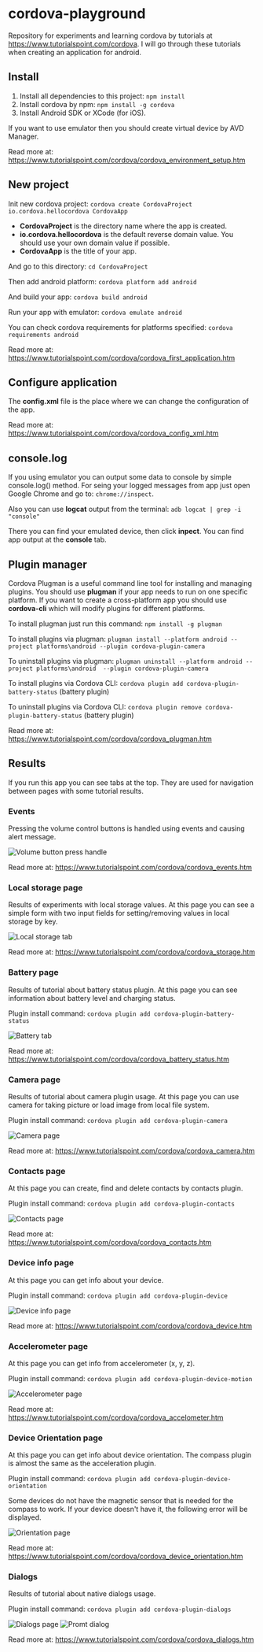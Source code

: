 # cordova-playground #

Repository for experiments and learning cordova by tutorials at https://www.tutorialspoint.com/cordova. I will go through these tutorials when creating an application for android.

## Install ##

1. Install all dependencies to this project: ```npm install```
2. Install cordova by npm: ```npm install -g cordova```
3. Install Android SDK or XCode (for iOS).

If you want to use emulator then you should create virtual device by AVD Manager.

Read more at: https://www.tutorialspoint.com/cordova/cordova_environment_setup.htm

## New project ##

Init new cordova project: ```cordova create CordovaProject io.cordova.hellocordova CordovaApp```

* **CordovaProject** is the directory name where the app is created.
* **io.cordova.hellocordova** is the default reverse domain value. You should use your own domain value if possible.
* **CordovaApp** is the title of your app.

And go to this directory: ```cd CordovaProject```

Then add android platform: ```cordova platform add android```

And build your app: ```cordova build android```

Run your app with emulator: ```cordova emulate android```

You can check cordova requirements for platforms specified: ```cordova requirements android```

Read more at: https://www.tutorialspoint.com/cordova/cordova_first_application.htm

## Configure application ##

The **config.xml** file is the place where we can change the configuration of the app.

Read more at: https://www.tutorialspoint.com/cordova/cordova_config_xml.htm

## console.log ##

If you using emulator you can output some data to console by simple console.log() method. For seing your logged messages from app just open Google Chrome and go to: ```chrome://inspect```.

Also you can use **logcat** output from the terminal: ```adb logcat | grep -i "console"```

There you can find your emulated device, then click **inpect**. You can find app output at the **console** tab.

## Plugin manager ##

Cordova Plugman is a useful command line tool for installing and managing plugins. You should use **plugman** if your app needs to run on one specific platform. If you want to create a cross-platform app you should use **cordova-cli** which will modify plugins for different platforms.

To install plugman just run this command: ```npm install -g plugman```

To install plugins via plugman: ```plugman install --platform android --project platforms\android --plugin cordova-plugin-camera```

To uninstall plugins via plugman: ```plugman uninstall --platform android --project platforms\android  --plugin cordova-plugin-camera```

To install plugins via Cordova CLI: ```cordova plugin add cordova-plugin-battery-status``` (battery plugin)

To uninstall plugins via Cordova CLI: ```cordova plugin remove cordova-plugin-battery-status``` (battery plugin)

Read more at: https://www.tutorialspoint.com/cordova/cordova_plugman.htm

## Results ##

If you run this app you can see tabs at the top. They are used for navigation between pages with some tutorial results.

### Events ###

Pressing the volume control buttons is handled using events and causing alert message.

![Volume button press handle](https://github.com/saveryanov/cordova-playground/blob/master/screenshots/volume-button-press-handle.png?raw=true)

Read more at:  https://www.tutorialspoint.com/cordova/cordova_events.htm

### Local storage page ###

Results of experiments with local storage values. At this page you can see a simple form with two input fields for setting/removing values in local storage by key.

![Local storage tab](https://github.com/saveryanov/cordova-playground/blob/master/screenshots/local-storage-tab.png?raw=true)

Read more at: https://www.tutorialspoint.com/cordova/cordova_storage.htm

### Battery page ###

Results of tutorial about battery status plugin. At this page you can see information about battery level and charging status.

Plugin install command: ```cordova plugin add cordova-plugin-battery-status```

![Battery tab](https://github.com/saveryanov/cordova-playground/blob/master/screenshots/battery-tab.png?raw=true)

Read more at: https://www.tutorialspoint.com/cordova/cordova_battery_status.htm

### Camera page ###

Results of tutorial about camera plugin usage. At this page you can use camera for taking picture or load image from local file system.

Plugin install command: ```cordova plugin add cordova-plugin-camera```

![Camera page](https://github.com/saveryanov/cordova-playground/blob/master/screenshots/camera-tab.png?raw=true)

Read more at: https://www.tutorialspoint.com/cordova/cordova_camera.htm

### Contacts page ###

At this page you can create, find and delete contacts by contacts plugin.

Plugin install command: ```cordova plugin add cordova-plugin-contacts```

![Contacts page](https://github.com/saveryanov/cordova-playground/blob/master/screenshots/contacts-tab.png?raw=true)

Read more at: https://www.tutorialspoint.com/cordova/cordova_contacts.htm

### Device info page ###

At this page you can get info about your device.

Plugin install command: ```cordova plugin add cordova-plugin-device```

![Device info page](https://github.com/saveryanov/cordova-playground/blob/master/screenshots/device-tab.png?raw=true)

Read more at: https://www.tutorialspoint.com/cordova/cordova_device.htm

### Accelerometer page ###

At this page you can get info from accelerometer (x, y, z).

Plugin install command: ```cordova plugin add cordova-plugin-device-motion```

![Accelerometer page](https://github.com/saveryanov/cordova-playground/blob/master/screenshots/accelerometer-tab.png?raw=true)

Read more at: https://www.tutorialspoint.com/cordova/cordova_accelometer.htm

### Device Orientation page ###

At this page you can get info about device orientation. The compass plugin is almost the same as the acceleration plugin.

Plugin install command: ```cordova plugin add cordova-plugin-device-orientation```

Some devices do not have the magnetic sensor that is needed for the compass to work. If your device doesn't have it, the following error will be displayed.

![Orientation page](https://github.com/saveryanov/cordova-playground/blob/master/screenshots/device-orientation-tab.png?raw=true)

Read more at: https://www.tutorialspoint.com/cordova/cordova_device_orientation.htm

### Dialogs ###

Results of tutorial about native dialogs usage.

Plugin install command: ```cordova plugin add cordova-plugin-dialogs```

![Dialogs page](https://github.com/saveryanov/cordova-playground/blob/master/screenshots/dialogs-tab.png?raw=true)
![Promt dialog](https://github.com/saveryanov/cordova-playground/blob/master/screenshots/dialogs-promt-tab.png?raw=true)

Read more at: https://www.tutorialspoint.com/cordova/cordova_dialogs.htm
